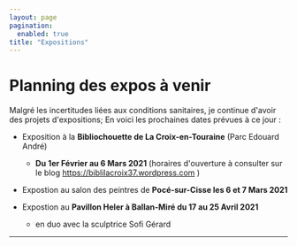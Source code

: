 ```yaml
---
layout: page
pagination:
  enabled: true
title: "Expositions"
---
```

# Planning des expos à venir


Malgré les incertitudes liées aux conditions sanitaires, je continue d'avoir des projets d'expositions; En voici les prochaines dates prévues à ce jour :



- Exposition à la **Bibliochouette de La Croix-en-Touraine** (Parc Edouard André)
  - **Du** **1er Février au 6 Mars 2021** (horaires d'ouverture à consulter sur le blog https://biblilacroix37.wordpress.com )



- Expostion au salon des peintres de **Pocé-sur-Cisse les 6 et 7 Mars 2021**



- Expostion au **Pavillon Heler à Ballan-Miré du 17 au 25 Avril 2021** 
  - en duo avec la sculptrice Sofi Gérard



****